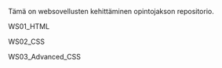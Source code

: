 Tämä on websovellusten kehittäminen opintojakson repositorio.

WS01_HTML

WS02_CSS

WS03_Advanced_CSS
